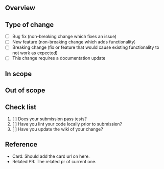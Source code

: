 ## Overview

## Type of change
- [ ] Bug fix (non-breaking change which fixes an issue)
- [ ] New feature (non-breaking change which adds functionality)
- [ ] Breaking change (fix or feature that would cause existing functionality to not work as expected)
- [ ] This change requires a documentation update

## In scope

## Out of scope

## Check list
1. [ ] Does your submission pass tests?
2. [ ] Have you lint your code locally prior to submission?
3. [ ] Have you update the wiki of your change?

## Reference
- Card: Should add the card url on here.
- Related PR: The related pr of current one.
